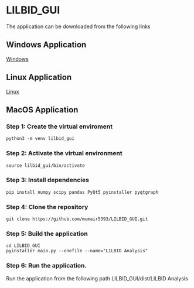 # LILBID_GUI

The application can be downloaded from the following links

## Windows Application
[Windows](https://www.dropbox.com/s/vv7orh5g21z2icj/LILBiD_Analysis.exe?dl=0)

## Linux Application
[Linux](https://www.dropbox.com/s/nt8060usm37rjc2/LILBID_Analysis?dl=0)

## MacOS Application
### Step 1: Create the virtual enviroment
`python3 -m venv lilbid_gui`

### Step 2: Activate the virtual environment
`source lilbid_gui/bin/activate`

### Step 3: Install dependencies
`pip install numpy scipy pandas PyQt5 pyinstaller pyqtgraph`

### Step 4: Clone the repository
`git clone https://github.com/mumair5393/LILBID_GUI.git`

### Step 5: Build the application
`cd LILBID_GUI`<br>
`pyinstaller main.py --onefile --name="LILBID Analysis"`

### Step 6: Run the application.
Run the application from the following path LILBID_GUI/dist/LILBID Analysis
